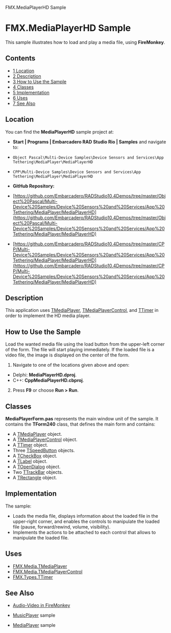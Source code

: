 FMX.MediaPlayerHD Sample[]()
# FMX.MediaPlayerHD Sample 


This sample illustrates how to load and play a media file, using **FireMonkey**.
## Contents



* [1 Location](#Location)
* [2 Description](#Description)
* [3 How to Use the Sample](#How_to_Use_the_Sample)
* [4 Classes](#Classes)
* [5 Implementation](#Implementation)
* [6 Uses](#Uses)
* [7 See Also](#See_Also)


## Location 

You can find the **MediaPlayerHD** sample project at:
* **Start | Programs | Embarcadero RAD Studio Rio | Samples** and navigate to:

* `Object Pascal\Multi-Device Samples\Device Sensors and Services\App Tethering\MediaPlayer\MediaPlayerHD`
* `CPP\Multi-Device Samples\Device Sensors and Services\App Tethering\MediaPlayer\MediaPlayerHD`

* **GitHub Repository:**

* [https://github.com/Embarcadero/RADStudio10.4Demos/tree/master/Object%20Pascal/Multi-Device%20Samples/Device%20Sensors%20and%20Services/App%20Tethering/MediaPlayer/MediaPlayerHD](https://github.com/Embarcadero/RADStudio10.4Demos/tree/master/Object%20Pascal/Multi-Device%20Samples/Device%20Sensors%20and%20Services/App%20Tethering/MediaPlayer/MediaPlayerHD)
* [https://github.com/Embarcadero/RADStudio10.4Demos/tree/master/CPP/Multi-Device%20Samples/Device%20Sensors%20and%20Services/App%20Tethering/MediaPlayer/MediaPlayerHD](https://github.com/Embarcadero/RADStudio10.4Demos/tree/master/CPP/Multi-Device%20Samples/Device%20Sensors%20and%20Services/App%20Tethering/MediaPlayer/MediaPlayerHD)

## Description 

This application uses [TMediaPlayer](http://docwiki.embarcadero.com/Libraries/en/FMX.Media.TMediaPlayer), [TMediaPlayerControl](http://docwiki.embarcadero.com/Libraries/en/FMX.Media.TMediaPlayerControl), and [TTimer](http://docwiki.embarcadero.com/Libraries/en/FMX.Types.TTimer) in order to implement the HD media player.
## How to Use the Sample 

Load the wanted media file using the load button from the upper-left corner of the form. The file will start playing immediately. If the loaded file is a video file, the image is displayed on the center of the form. 
1.  Navigate to one of the locations given above and open:

*  Delphi: **MediaPlayerHD.dproj**.
*  C++: **CppMediaPlayerHD.cbproj**.

2.  Press **F9** or choose **Run > Run**.

## Classes 

**MediaPlayerForm.pas** represents the main window unit of the sample. It contains the **TForm240** class, that defines the main form and contains:
*  A [TMediaPlayer](http://docwiki.embarcadero.com/Libraries/en/FMX.Media.TMediaPlayer) object.
*  A [TMediaPlayerControl](http://docwiki.embarcadero.com/Libraries/en/FMX.Media.TMediaPlayerControl) object.
*  A [TTimer](http://docwiki.embarcadero.com/Libraries/en/FMX.Types.TTimer) object.
*  Three [TSpeedButton](http://docwiki.embarcadero.com/Libraries/en/FMX.StdCtrls.TSpeedButton) objects.
*  A [TCheckBox](http://docwiki.embarcadero.com/Libraries/en/FMX.StdCtrls.TCheckBox) object.
*  A [TLabel](http://docwiki.embarcadero.com/Libraries/en/FMX.StdCtrls.TLabel) object.
*  A [TOpenDialog](http://docwiki.embarcadero.com/Libraries/en/FMX.Dialogs.TOpenDialog) object.
*  Two [TTrackBar](http://docwiki.embarcadero.com/Libraries/en/FMX.StdCtrls.TTrackBar) objects.
*  A [TRectangle](http://docwiki.embarcadero.com/Libraries/en/FMX.Objects.TRectangle) object.

## Implementation 

The sample: 
*  Loads the media file, displays information about the loaded file in the upper-right corner, and enables the controls to manipulate the loaded file (pause, forward/rewind, volume, visibility).
*  Implements the actions to be attached to each control that allows to manipulate the loaded file.

## Uses 


* [FMX.Media.TMediaPlayer](http://docwiki.embarcadero.com/Libraries/en/FMX.Media.TMediaPlayer)
* [FMX.Media.TMediaPlayerControl](http://docwiki.embarcadero.com/Libraries/en/FMX.Media.TMediaPlayerControl)
* [FMX.Types.TTimer](http://docwiki.embarcadero.com/Libraries/en/FMX.Types.TTimer)

## See Also 


* [Audio-Video in FireMonkey](http://docwiki.embarcadero.com/RADStudio/en/Audio-Video_in_FireMonkey)

* [MusicPlayer](http://docwiki.embarcadero.com/CodeExamples/en/FMX.MusicPlayer_Sample) sample
* [MediaPlayer](http://docwiki.embarcadero.com/CodeExamples/en/RTL.MediaPlayer_Sample) sample





